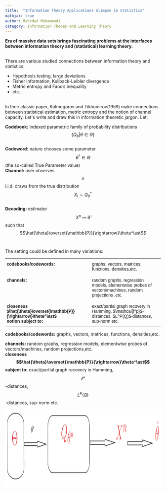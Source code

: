 ```yaml
---
title:  "Information Theory Applications Glimpse in Statistics"
mathjax: true
author: Mehrdad Mohammadi
category: Information Theoey and Learning Theory 
---
```

**Era of massive data sets brings fascinating problems at the interfaces between information theory and
(statistical) learning theory.**

<br/>
There are various studied connections between information theory and statistics:
<ul>
  <li>Hypothesis testing, large deviations</li>
  <li>Fisher information, Kullback-Leibler divergence</li>
  <li>Metric entropy and Fano’s inequality</li>
  <li> etc...</li>
</ul>
<br/>
 In their classic paper, Kolmogorov and Tikhomirov(1959) make connections between statistical estimation, metric entropy and the notion of channel capacity. Let's write and draw this in information theoretic jargon. Let; <br/>
 
 **Codebook:** indexed parametric family of probability distributions $$\{Q_\theta | \theta \in
\Theta\}$$ <br/>
 **Codeword:** nature chooses some parameter $$\theta^\ast \in
\Theta$$ (the so-called True Parameter value) <br/>
 **Channel:** user observes $$n$$ i.i.d. draws from the true distribution $$X_i \sim Q_\theta^\ast$$<br/>
 **Decoding:** estimator $$X^n \mapsto \hat{\theta}$$ such that $$\hat{\theta}\overset{\mathbb{P}}{\rightarrow}\theta^\ast$$ <br/>
 <br/>
 The setting could be defined in many variations:


<table style="border-collapse:collapse;border-spacing:0;border:none" class="tg"><tbody><tr><td style="border-style:solid;border-width:0px;font-family:Arial, Helvetica, sans-serif !important;;font-size:14px;font-weight:bold;overflow:hidden;padding:10px 5px;text-align:left;vertical-align:top;word-break:normal">codebooks/codewords:</td><td style="border-style:solid;border-width:0px;font-family:Arial, sans-serif;font-size:14px;overflow:hidden;padding:10px 5px;text-align:left;vertical-align:top;word-break:normal">graphs, vectors, matrices, functions, densities,etc.</td></tr><tr><td style="border-style:solid;border-width:0px;font-family:Arial, Helvetica, sans-serif !important;;font-size:14px;font-weight:bold;overflow:hidden;padding:10px 5px;text-align:left;vertical-align:top;word-break:normal">channels:</td><td style="border-style:solid;border-width:0px;font-family:Arial, sans-serif;font-size:14px;overflow:hidden;padding:10px 5px;text-align:left;vertical-align:top;word-break:normal">random graphs, regression models, elementwise probes of vectors/machines, random projections ,etc.</td></tr><tr><td style="border-style:solid;border-width:0px;font-family:Arial, Helvetica, sans-serif !important;;font-size:14px;font-weight:bold;overflow:hidden;padding:10px 5px;text-align:left;vertical-align:top;word-break:normal">closeness $\hat{\theta}\overset{\mathbb{P}}{\rightarrow}\theta^\ast$ <br>notion subject to:</td><td style="border-style:solid;border-width:0px;font-family:Arial, sans-serif;font-size:14px;overflow:hidden;padding:10px 5px;text-align:left;vertical-align:top;word-break:normal">exact/partial graph recovery in Hamming, $\mathcal{l^p}$-distances, $L^P(Q)$-distances, sup-norm etc.</td></tr></tbody></table>




**codebooks/codewords:**   graphs, vectors, matrices, functions, densities,etc.<br/>

**channels:**              random graphs, regression models, elementwise probes of vectors/machines, random projections,etc.<br/>
**closeness $$\hat{\theta}\overset{\mathbb{P}}{\rightarrow}\theta^\ast$$ subject to:**     exact/partial graph recovery in Hamming, $$\mathcal{l^p}$$-distances, $$L^P(Q)$$-distances, sup-norm etc.<br/>

<img src="/images/blog/pic1.png" align=center style="height:250px">    
